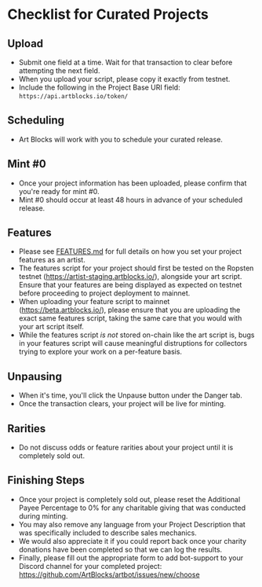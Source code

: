 # Checklist for Curated Projects

## Upload
- Submit one field at a time. Wait for that transaction to clear before attempting the next field.
- When you upload your script, please copy it exactly from testnet.
- Include the following in the Project Base URI field: `https://api.artblocks.io/token/`

## Scheduling
- Art Blocks will work with you to schedule your curated release.

## Mint #0
- Once your project information has been uploaded, please confirm that you're ready for mint #0.
- Mint #0 should occur at least 48 hours in advance of your scheduled release.

## Features
- Please see [FEATURES.md](https://github.com/ArtBlocks/artblocks-docs/blob/main/FEATURES.md) for full details on how you set your project features as an artist.
- The features script for your project should first be tested on the Ropsten testnet (https://artist-staging.artblocks.io/), alongside your art script. Ensure that your features are being displayed as expected on testnet before proceeding to project deployment to mainnet.
- When uploading your feature script to mainnet (https://beta.artblocks.io/), please ensure that you are uploading the exact same features script, taking the same care that you would with your art script itself. 
- While the features script _is not_ stored on-chain like the art script is, bugs in your features script will cause meaningful distruptions for collectors trying to explore your work on a per-feature basis.

## Unpausing
- When it's time, you'll click the Unpause button under the Danger tab.
- Once the transaction clears, your project will be live for minting.

## Rarities
- Do not discuss odds or feature rarities about your project until it is completely sold out.

## Finishing Steps
- Once your project is completely sold out, please reset the Additional Payee Percentage to 0% for any charitable giving that was conducted during minting.
- You may also remove any language from your Project Description that was specifically included to describe sales mechanics.
- We would also appreciate it if you could report back once your charity donations have been completed so that we can log the results.
- Finally, please fill out the appropriate form to add bot-support to your Discord channel for your completed project: https://github.com/ArtBlocks/artbot/issues/new/choose
